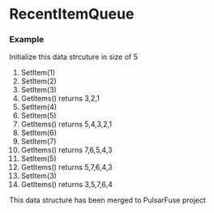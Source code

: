 # RecentItemQueue

### Example

Initialize this data strcuture in size of 5

1. SetItem(1)
2. SetItem(2)
3. SetItem(3)
4. GetItems() returns 3,2,1
5. SetItem(4)
6. SetItem(5)
7. GetItems() returns 5,4,3,2,1
8. SetItem(6)
9. SetItem(7)
10. GetItems() returns 7,6,5,4,3
11. SetItem(5)
12. GetItems() returns 5,7,6,4,3
13. SetItem(3)
14. GetItems() returns 3,5,7,6,4

This data structure has been merged to PulsarFuse project
